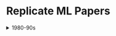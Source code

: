 # Replicate ML Papers

<details>
  <summary>1980-90s</summary>

  This is a detailed explanation hidden inside a foldable panel.
</details>
